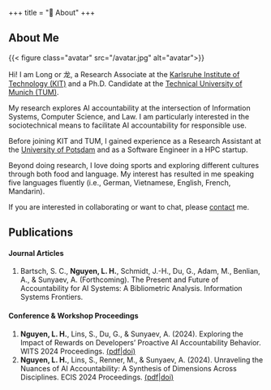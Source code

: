 +++
title = "🐉 About"
+++

## About Me

{{< figure class="avatar" src="/avatar.jpg" alt="avatar">}}

Hi! I am Long or 龙, a Research Associate at the
[Karlsruhe Institute of Technology (KIT)](https://cii.aifb.kit.edu/)
and a Ph.D. Candidate at the
[Technical University of Munich (TUM)](https://www.cs.cit.tum.de/en/ii/home/).

My research explores AI accountability at the intersection of Information Systems, Computer Science, and Law.
I am particularly interested in the sociotechnical means to facilitate AI accountability for responsible use.

Before joining KIT and TUM, I gained experience as a Research Assistant at the
[University of Potsdam](https://www.uni-potsdam.de/de/social-media-krasnova)
and as a Software Engineer in a HPC startup.

Beyond doing research, I love doing sports and exploring different cultures through both food and language.
My interest has resulted in me speaking five languages fluently (i.e., German, Vietnamese, English, French, Mandarin).

If you are interested in collaborating or want to chat, please
[contact](/contact) me.

## Publications

#### Journal Articles

1. Bartsch, S. C., **Nguyen, L. H.**, Schmidt, J.-H., Du, G., Adam, M., Benlian, A., & Sunyaev, A. (Forthcoming). The Present and Future of Accountability for AI Systems: A Bibliometric Analysis. Information Systems Frontiers.

#### Conference & Workshop Proceedings

1. **Nguyen, L. H.**, Lins, S., Du, G., & Sunyaev, A. (2024). Exploring the Impact of Rewards on Developers’ Proactive AI Accountability Behavior. WITS 2024 Proceedings.
[(pdf|](https://arxiv.org/pdf/2411.18393)[doi)](https://doi.org/10.5445/IR/1000175289)
2. **Nguyen, L. H.**, Lins, S., Renner, M., & Sunyaev, A. (2024). Unraveling the Nuances of AI Accountability: A Synthesis of Dimensions Across Disciplines. ECIS 2024 Proceedings.
[(pdf|](https://arxiv.org/pdf/2410.04247)[doi)](https://doi.org/10.5445/IR/1000170105)
